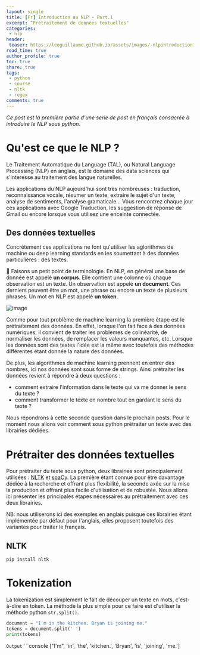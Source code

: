 ```yaml
---
layout: single
title: [Fr] Introduction au NLP - Part.1
excerpt: “Prétraitement de données textuelles"
categories:
 - nlp
header:
 teaser: https://leoguillaume.github.io/assets/images/-nlpintroduction1/teaser.jpg
read_time: true
author_profile: true
toc: true
share: true
tags:
 - python
 - course
 - nltk
 - regex
comments: true
---
```


*Ce post est la première partie d'une serie de post en français consacrée à introduire le NLP sous python.*

# Qu'est ce que le NLP ?

Le Traitement Automatique du Language (TAL), ou Natural Language Processing (NLP) en anglais, est le domaine des data sciences qui s'interesse au traitement des langue naturelles.

Les applications du NLP aujourd'hui sont très nombreuses : traduction, reconnaissance vocale, résumer un texte, extraire le sujet d'un texte, analyse de sentiments, l'analyse gramaticale... Vous rencontrez chaque jour ces applications avec Google Traduction, les suggestion de réponse de Gmail ou encore lorsque vous utilisez une enceinte connectée.

## Des données textuelles

Concrètement ces applications ne font qu'utiliser les aglorithmes de machine ou deep learning standards en les soumettant à des données particulières : des textes.

:triangular_flag_on_post: Faisons un petit point de terminologie. En NLP, en général une base de donnée est appelé **un corpus**. Elle contient une colonne où chaque observation est un texte. Un observation est appelé **un document**. Ces derniers peuvent être un mot, une phrase ou encore un texte de plusieurs phrases. Un mot en NLP est appelé **un token**.

![image](https://leoguillaume.github.io/assets/images/2020-10-24-textaugmentationwithglove/screenshot-1.png)

Comme pour tout problème de machine learning la première étape est le prétraitement des données. En effet, lorsque l'on fait face à des données numériques, il convient de traiter les problèmes de colinéarité, de normaliser les données, de remplacer les valeurs manquantes, etc. Lorsque les données sont des textes l'idée est la même avec toutefois des méthodes différentes étant donnée la nature des données.

De plus, les algorithmes de machine learning prennent en entrer des nombres, ici nos données sont sous forme de strings. Ainsi prétraiter les données revient à répondre à deux questions :
- comment extraire l'information dans le texte qui va me donner le sens du texte ?
- comment transformer le texte en nombre tout en gardant le sens du texte ?

Nous répondrons à cette seconde question dans le prochain posts. Pour le moment nous allons voir comment sous python prétraiter un texte avec des librairies dédiées.

# Prétraiter des données textuelles

Pour prétraiter du texte sous python, deux librairies sont principalement utilisées : [NLTK](https://www.nltk.org/) et [spaCy](https://spacy.io/). La première étant connue pour être davantage dédiée à la recherche et offrant plus flexibilité, la seconde axée sur la mise la production et offrant plus facile d'utilisation et de robustée. Nous allons ici présenter les principales étapes nécessaires au prétraitement avec ces deux librairies.

NB: nous utiliserons ici des exemples en anglais puisque ces librairies étant implémentée par défaut pour l'anglais, elles proposent toutefois des variantes pour traiter le français.

## NLTK

```console
pip install nltk
```

# Tokenization

La tokenization est simplement le fait de découper un texte en mots, c'est-à-dire en token. La méthode la plus simple pour ce faire est d'utiliser la méthode python `str.split()`.

```python
document = "I'm in the kitchen. Bryan is joining me."
tokens = document.split(' ')
print(tokens)
```

`Output` ```console
["I'm", 'in', 'the', 'kitchen.', 'Bryan', 'is', 'joining', 'me.']
```
